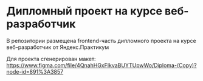 # Дипломный проект на курсе веб-разработчик
В репозитории размещена frontend-часть дипломного проекта на курсе веб-разработчик от Яндекс.Практикум

Для проекта сгенерирован макет: https://www.figma.com/file/4QnahHGxFIkvaBUYTUpwWo/Diploma-(Copy)?node-id=891%3A3857